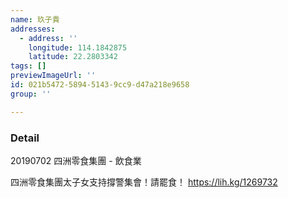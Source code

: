 ```yaml
---
name: 玖子貴
addresses:
  - address: ''
    longitude: 114.1842875
    latitude: 22.2803342
tags: []
previewImageUrl: ''
id: 021b5472-5894-5143-9cc9-d47a218e9658
group: ''

---
```

### Detail
20190702
四洲零食集團 - 飲食業

四洲零食集團太子女支持撐警集會！請罷食！
https://lih.kg/1269732
